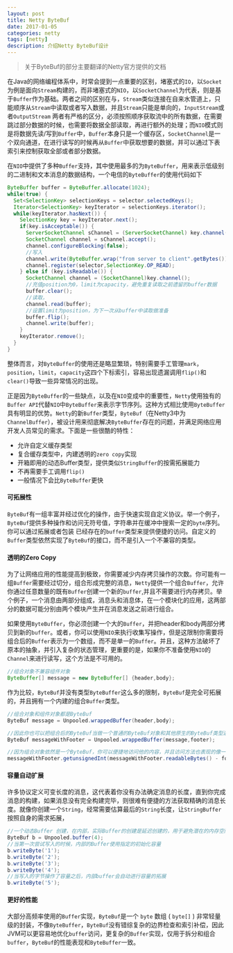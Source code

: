 ```yaml
---
layout: post
title: Netty ByteBuf 
date: 2017-01-05
categories: netty
tags: [netty]
description: 介绍Netty ByteBuf设计
---
```


> 关于ByteBuf的部分主要翻译的Netty官方提供的文档

在Java的网络编程体系中，时常会提到一点重要的区别，堵塞式的`IO`，以`Socket`为例是面向`Stream`构建的，而非堵塞式的`NIO`，以`SocketChannel`为代表，则是基于`Buffer`作为基础。两者之间的区别在与，`Stream`类似连接在自来水管道上，只能顺序从`Stream`中读取或者写入数据，并且`Stream`只能是单向的，`InputStream`或者`OutputStream` 两者有严格的区分，必须按照顺序获取流中的所有数据，在需要跳过部分数据的时候，也需要将数据全部读取，再进行额外的处理；而`NIO`模式则是将数据先读/写到`Buffer`中，`Buffer`本身只是一个缓存区，`SocketChannel`是一个双向通道，在进行读写的时候再从`Buffer`中获取想要的数据，并可以通过下表索引来控制获取全部或者部分数据。

在`NIO`中提供了多种`Buffer`支持，其中使用最多的为`ByteBuffer`，用来表示低级别的二进制和文本消息的数据结构，一个电信的`ByteBuffer`的使用代码如下

````java
ByteBuffer buffer = ByteBuffer.allocate(1024);
while(true) {
  Set<SelectionKey> selectionKeys = selector.selectedKeys();
  Iterator<SelectionKey> keyIterator = selectionKeys.iterator();
  while(keyIterator.hasNext()) {
    SelectionKey key = keyIterator.next();
    if(key.isAcceptable()) {
      ServerSocketChannel sChannel = (ServerSocketChannel) key.channel();
      SocketChannel channel = sChannel.accept();
      channel.configureBlocking(false);
      //写入
      channel.write(ByteBuffer.wrap("from server to client".getBytes()));
      channel.register(selector,SelectionKey.OP_READ);
    } else if (key.isReadable()) {
      SocketChannel channel = (SocketChannel)key.channel();
      //充值position为0，limit为capacity，避免重复读取之前遗留的buffer数据
      buffer.clear();
      //读取，
      channel.read(buffer);
      //设置limit为position，为下一次从buffer中读取做准备
      buffer.flip();
      channel.write(buffer);
    }
    keyIterator.remove();
  }
}
````

整体而言，对`ByteBuffer`的使用还是略显繁琐，特别需要手工管理`mark`，`position`，`limit`，`capacity`这四个下标索引，容易出现遗漏调用`flip()`和`clear()`导致一些异常情况的出现。

正是因为`ByteBuffer`的一些缺点，以及在`NIO`变成中的重要性，`Netty`使用独有的`Buffer API`代替`NIO`中`ByteBuffer`来表示字节序列。这种方式相比使用`ByteBuffer`具有明显的优势。`Netty`的新`Buffer`类型，`ByteBuf`（在Netty3中为`ChannelBuffer`），被设计用来彻底解决`ByteBuffer`存在的问题，并满足网络应用开发人员常见的需求。下面是一些很酷的特性：

- 允许自定义缓存类型
- 复合缓存类型中，内建透明的`zero copy`实现
- 开箱即用的动态Buffer类型，提供类似`StringBuffer`的按需拓展能力
- 不再需要手工调用`flip()`
- 一般情况下会比`ByteBuffer`更快

####  可拓展性

`ByteBuf`有一组丰富并经过优化的操作，由于快速实现自定义协议。举一个例子，`ByteBuf`提供多种操作和访问无符号值，字符串并在缓冲中搜索一定的`byte`序列。你可以通过拓展或者包装 已经存在的`buffer`类型来提供便捷的访问。自定义的`Buffer`类型依然实现了`ByteBuf`的接口，而不是引入一个不兼容的类型。

#### 透明的Zero Copy

为了让网络应用的性能提高到极致，你需要减少内存拷贝操作的次数。你可能有一组`Buffer`需要经过切分，组合形成完整的消息，`Netty`提供一个组合`Buffer`，允许你通过任意数量的既有`Buffer`创建一个新的`buffer`,并且不需要进行内存拷贝。举个例子，一个消息由两部分组成，消息头和消息体，在一个模块化的应用，这两部分的数据可能分别由两个模块产生并在消息发送之前进行组合。

如果使用`ByteBuffer`，你必须创建一个大的`Buffer`，并把header和body两部分拷贝到新的`buffer`。或者，你可以使用`NIO`来执行收集写操作，但是这限制你需要将组合后的`Buffer`表示为一个数组，而不是单一的`Buffer`。并且，这种方法破坏了原本的抽象，并引入复杂的状态管理，更重要的是，如果你不准备使用`NIO`的`Channel`来进行读写，这个方法是不可用的。

````java
//组合对象不兼容组件对象
ByteBuffer[] message = new ByteBuffer[] {header,body};
````

作为比较，`ByteBuf`并没有类型`ByteBuffer`这么多的限制，`ByteBuf`是完全可拓展的，并且拥有一个内建的组合`Buffer`类型。

````java
//组合对象和组件对象都是ByteBuf
ByteBuf message = Unpooled.wrappedBuffer(header,body);

//因此你也可以把组合后的ByteBuf当做一个普通的ByteBuf对象和其他原生的ByteBuf类型进行组合
ByteBuf messageWithFooter = Unpooled.wrappedBuffer(message,footer);

//因为组合对象依然是一个ByteBuf，你可以便捷地访问他的内容，并且访问方法也表现的像一个简单的Buffer，你甚至可以跨越原来的组件长度，进行跨多个组件对象的操作。
messageWithFooter.getunsignedInt(messageWithFooter.readableBytes() - footer.readableBytes() -1);
````

#### **容量自动扩展**

许多协议定义可变长度的消息，这代表着你没有办法确定消息的长度，直到你完成消息的构建，如果消息没有完全构建完毕，则很难有便捷的方法获取精确的消息长度。就像你创建一个`String`，经常需要估算最后的`String`长度，让`StringBuffer`按照自身的需求拓展，

````java
//一个动态Buffer 创建，在内部，实际Buffer的创建是延迟创建的，用于避免潜在的内存空间浪费
ByteBuf b = Unpooled.buffer(4);
//当第一次尝试写入的时候，内部的Buffer使用指定的初始化容量
b.writeByte('1');
b.writeByte('2');
b.writeByte('3');
b.writeByte('4');
//当写入的字节操作了容量之后，内部buffer会自动进行容量的拓展
b.writeByte('5');
````

#### 更好的性能

大部分高频率使用的`Buffer`实现，`ByteBuf`是一个 `byte` 数组 ( `byte[]` ) 非常轻量级的封装，不像`ByteBuffer`，`ByteBuf`没有错综复杂的边界检查和索引补偿，因此JVM可以更容易地优化`buffer`访问，更复杂的`Buffer`实现，仅用于拆分和组合`buffer`，`ByteBuf`的性能表现和`ByteBuffer`一致。
















